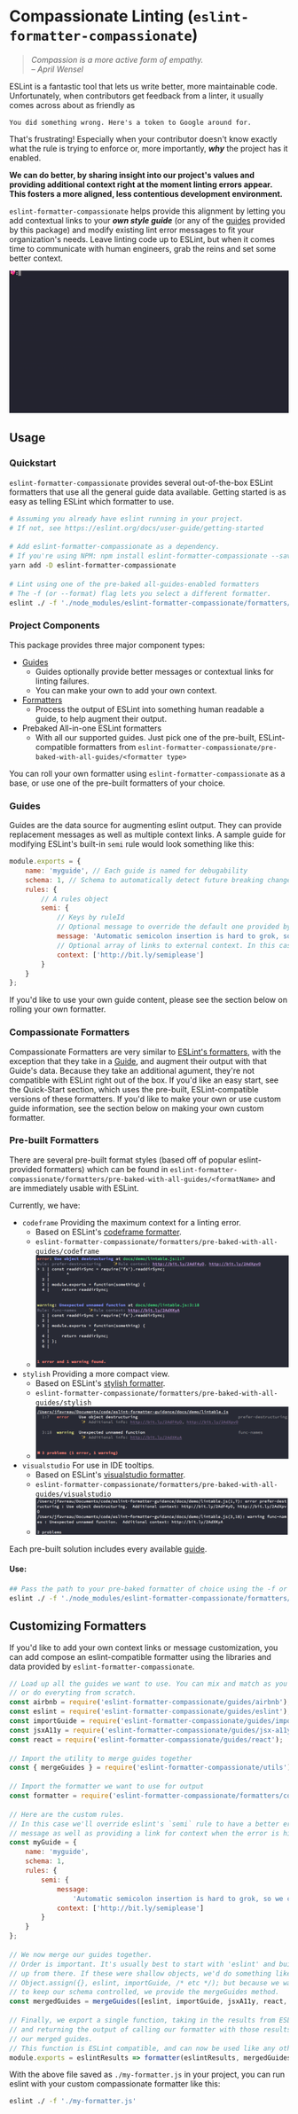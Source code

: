 # Compassionate Linting (`eslint-formatter-compassionate`)

> _Compassion is a more active form of empathy._  
> _– April Wensel_

ESLint is a fantastic tool that lets us write better, more maintainable code. Unfortunately, when
contributors get feedback from a linter, it usually comes across about as friendly as

```
You did something wrong. Here's a token to Google around for.
```

That's frustrating! Especially when your contributor doesn't know exactly what the rule is trying to
enforce or, more importantly, _**why**_ the project has it enabled.

**We can do better, by sharing insight into our project's values and providing additional context
right at the moment linting errors appear. This fosters a more aligned, less contentious development
environment.**

`eslint-formatter-compassionate` helps provide this alignment by letting you add contextual links to
your _**own style guide**_ (or any of the [guides](#guides) provided by this package) and modify
existing lint error messages to fit your organization's needs. Leave linting code up to ESLint, but
when it comes time to communicate with human engineers, grab the reins and set some better context.

![gif of formatter running in a terminal](./docs/images/formatter-demo.gif)

## Usage

### Quickstart

`eslint-formatter-compassionate` provides several out-of-the-box ESLint formatters that use all the
general guide data available. Getting started is as easy as telling ESLint which formatter to use.

```bash
# Assuming you already have eslint running in your project.
# If not, see https://eslint.org/docs/user-guide/getting-started

# Add eslint-formatter-compassionate as a dependency.
# If you're using NPM: npm install eslint-formatter-compassionate --save-dev
yarn add -D eslint-formatter-compassionate

# Lint using one of the pre-baked all-guides-enabled formatters
# The -f (or --format) flag lets you select a different formatter.
eslint ./ -f './node_modules/eslint-formatter-compassionate/formatters/pre-baked-with-all-guides/stylish'
```

### Project Components

This package provides three major component types:

-   [Guides](#guides)
    -   Guides optionally provide better messages or contextual links for linting failures.
    -   You can make your own to add your own context.
-   [Formatters](#formatters)
    -   Process the output of ESLint into something human readable a guide, to help augment their
        output.
-   Prebaked All-in-one ESLint formatters
    -   With all our supported guides. Just pick one of the pre-built, ESLint-compatible formatters
        from `eslint-formatter-compassionate/pre-baked-with-all-guides/<formatter type>`

You can roll your own formatter using `eslint-formatter-compassionate` as a base, or use one of the
pre-built formatters of your choice.

### Guides

Guides are the data source for augmenting eslint output. They can provide replacement messages as
well as multiple context links. A sample guide for modifying ESLint's built-in `semi` rule would
look something like this:

```js
module.exports = {
    name: 'myguide', // Each guide is named for debugability
    schema: 1, // Schema to automatically detect future breaking changes
    rules: {
        // A rules object
        semi: {
            // Keys by ruleId
            // Optional message to override the default one provided by `semi`
            message: 'Automatic semicolon insertion is hard to grok, so we use semicolons in JS.',
            // Optional array of links to external context. In this case, a blog post.
            context: ['http://bit.ly/semiplease']
        }
    }
};
```

If you'd like to use your own guide content, please see the section below on rolling your own
formatter.

### Compassionate Formatters

Compassionate Formatters are very similar to
[ESLint's formatters](https://eslint.org/docs/user-guide/formatters/), with the exception that they
take in a [Guide](#guides), and augment their output with that Guide's data. Because they take an
additional agument, they're not compatible with ESLint right out of the box. If you'd like an easy
start, see the Quick-Start section, which uses the pre-built, ESLint-compatible versions of these
formatters. If you'd like to make your own or use custom guide information, see the section below on
making your own custom formatter.

### Pre-built Formatters

There are several pre-built format styles (based off of popular eslint-provided formatters) which
can be found in `eslint-formatter-compassionate/formatters/pre-baked-with-all-guides/<formatName>`
and are immediately usable with ESLint.

Currently, we have:

-   `codeframe` Providing the maximum context for a linting error.
    -   Based on ESLint's
        [codeframe formatter](https://eslint.org/docs/user-guide/formatters/#codeframe).
    -   `eslint-formatter-compassionate/formatters/pre-baked-with-all-guides/codeframe`
    -   ![codeframe output](./docs/images/codeframe.png)
-   `stylish` Providing a more compact view.
    -   Based on ESLint's
        [stylish formatter](https://eslint.org/docs/user-guide/formatters/#stylish).
    -   `eslint-formatter-compassionate/formatters/pre-baked-with-all-guides/stylish`
    -   ![stylish output](./docs/images/stylish.png)
-   `visualstudio` For use in IDE tooltips.
    -   Based on ESLint's
        [visualstudio formatter](https://eslint.org/docs/user-guide/formatters/#visualstudio).
    -   `eslint-formatter-compassionate/formatters/pre-baked-with-all-guides/visualstudio`
    -   ![visualstudio output](./docs/images/visualstudio.png)

Each pre-built solution includes every available [guide](#guide).

#### Use:

```sh
## Pass the path to your pre-baked formatter of choice using the -f or --format flag
eslint ./ -f './node_modules/eslint-formatter-compassionate/formatters/pre-baked-with-all-guides/stylish'
```

## Customizing Formatters

If you'd like to add your own context links or message customization, you can add compose an
eslint-compatible formatter using the libraries and data provided by
`eslint-formatter-compassionate`.

```js
// Load up all the guides we want to use. You can mix and match as you like,
// or do everyting from scratch.
const airbnb = require('eslint-formatter-compassionate/guides/airbnb');
const eslint = require('eslint-formatter-compassionate/guides/eslint'); // Provides all eslint docs.
const importGuide = require('eslint-formatter-compassionate/guides/import');
const jsxA11y = require('eslint-formatter-compassionate/guides/jsx-a11y');
const react = require('eslint-formatter-compassionate/guides/react');

// Import the utility to merge guides together
const { mergeGuides } = require('eslint-formatter-compassionate/utils');

// Import the formatter we want to use for output
const formatter = require('eslint-formatter-compassionate/formatters/codeframe');

// Here are the custom rules.
// In this case we'll override eslint's `semi` rule to have a better error
// message as well as providing a link for context when the error is hit.
const myGuide = {
    name: 'myguide',
    schema: 1,
    rules: {
        semi: {
            message:
                'Automatic semicolon insertion is hard to grok, so we choose to use semicolons in JS.',
            context: ['http://bit.ly/semiplease']
        }
    }
};

// We now merge our guides together.
// Order is important. It's usually best to start with 'eslint' and build
// up from there. If these were shallow objects, we'd do something like
// Object.assign({}, eslint, importGuide, /* etc */); but because we want
// to keep our schema controlled, we provide the mergeGuides method.
const mergedGuides = mergeGuides([eslint, importGuide, jsxA11y, react, airbnb, myGuide]);

// Finally, we export a single function, taking in the results from ESLint,
// and returning the output of calling our formatter with those results, and
// our merged guides.
// This function is ESLint compatible, and can now be used like any other formatter.
module.exports = eslintResults => formatter(eslintResults, mergedGuides);
```

With the above file saved as `./my-formatter.js` in your project, you can run eslint with your
custom compassionate formatter like this:

```sh
eslint ./ -f './my-formatter.js'
```
